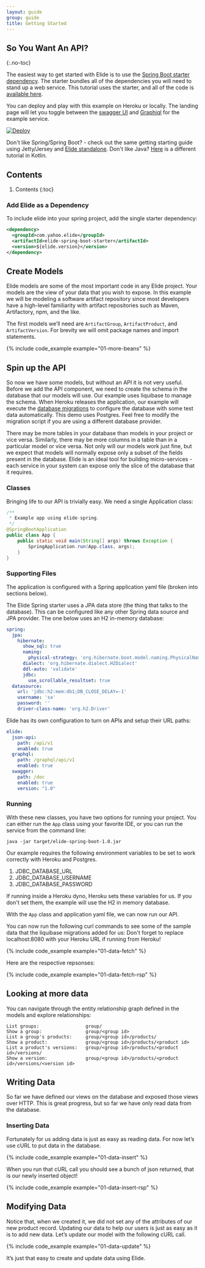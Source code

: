 ```yaml
---
layout: guide
group: guide
title: Getting Started
---
```

## So You Want An API?
{:.no-toc}

The easiest way to get started with Elide is to use the [Spring Boot starter dependency](https://github.com/yahoo/elide/tree/master/elide-spring/elide-spring-boot-starter). The starter bundles all of the dependencies you will need to stand up a web service. This tutorial uses the starter, and all of the code is [available here][elide-demo].

You can deploy and play with this example on Heroku or locally.  The landing page will let you toggle between the [swagger UI][swagger-ui] and [Graphiql](https://github.com/graphql/graphiql) for the example service.

[![Deploy](https://www.herokucdn.com/deploy/button.svg)](https://heroku.com/deploy?template=https://github.com/aklish/elide-spring)

Don't like Spring/Spring Boot? - check out the same getting starting guide using Jetty/Jersey and [Elide standalone](https://github.com/yahoo/elide/tree/master/elide-standalone).
Don't like Java?  [Here][kotlin-blog] is a different tutorial in Kotlin.

## Contents
1. Contents
{:toc}

### Add Elide as a Dependency

To include elide into your spring project, add the single starter dependency:	
```xml	
<dependency>
  <groupId>com.yahoo.elide</groupId>
  <artifactId>elide-spring-boot-starter</artifactId>
  <version>${elide.version}</version>
</dependency>
```

## Create Models

Elide models are some of the most important code in any Elide project. Your models are the view of your data that you wish to expose. In this example we will be modeling a software artifact repository since most developers have a high-level familiarity with artifact repositories such as Maven, Artifactory, npm, and the like.
 
The first models we’ll need are `ArtifactGroup`, `ArtifactProduct`, and `ArtifactVersion`.  For brevity we will omit package names and import statements. 

{% include code_example example="01-more-beans" %}

## Spin up the API

So now we have some models, but without an API it is not very useful. Before we add the API component, we need to create the schema in the database that our models will use.   Our example uses liquibase to manage the schema.  When Heroku releases the application, our example will execute the [database migrations][demo-schema] to configure the database with some test data automatically.  This demo uses Postgres.  Feel free to modify the migration script if you are using a different database provider.

There may be more tables in your database than models in your project or vice versa.  Similarly, there may be more columns in a table than in a particular model or vice versa.  Not only will our models work just fine, but we expect that models will normally expose only a subset of the fields present in the database. Elide is an ideal tool for building micro-services - each service in your system can expose only the slice of the database that it requires.

### Classes

Bringing life to our API is trivially easy.  We need a single Application class:

```java
/**
 * Example app using elide-spring.
 */
@SpringBootApplication
public class App {
    public static void main(String[] args) throws Exception {
        SpringApplication.run(App.class, args);
    }
}
```

### Supporting Files

The application is configured with a Spring application yaml file (broken into sections below).  

The Elide Spring starter uses a JPA data store (the thing that talks to the database).  This can be configured like any other Spring data source and JPA provider.  The one below uses an H2 in-memory database:

```yaml
spring:
  jpa:
    hibernate:
      show_sql: true
      naming:
        physical-strategy: 'org.hibernate.boot.model.naming.PhysicalNamingStrategyStandardImpl'
      dialect: 'org.hibernate.dialect.H2Dialect'
      ddl-auto: 'validate'
      jdbc:
        use_scrollable_resultset: true
  datasource:
    url: 'jdbc:h2:mem:db1;DB_CLOSE_DELAY=-1'
    username: 'sa'
    password: ''
    driver-class-name: 'org.h2.Driver'
```

Elide has its own configuration to turn on APIs and setup their URL paths:

```yaml
elide:
  json-api:
    path: /api/v1
    enabled: true
  graphql:
    path: /graphql/api/v1
    enabled: true
  swagger:
    path: /doc
    enabled: true
    version: "1.0"
```

### Running

With these new classes, you have two options for running your project.  You can either run the `App` class using your
favorite IDE, or you can run the service from the command line:

```java -jar target/elide-spring-boot-1.0.jar```

Our example requires the following environment variables to be set to work correctly with Heroku and Postgres.  

1. JDBC_DATABASE_URL
2. JDBC_DATABASE_USERNAME
3. JDBC_DATABASE_PASSWORD

If running inside a Heroku dyno, Heroku sets these variables for us.  If you don't set them, the example will use the H2 in memory database.

With the `App` class and application yaml file, we can now run our API. 

You can now run the following curl commands to see some of the sample data that the liquibase migrations added for us:
Don't forget to replace localhost:8080 with your Heroku URL if running from Heroku!

{% include code_example example="01-data-fetch" %}

Here are the respective repsonses:

{% include code_example example="01-data-fetch-rsp" %}

## Looking at more data

You can navigate through the entity relationship graph defined in the models and explore relationships:

```
List groups:                 group/
Show a group:                group/<group id>
List a group's products:     group/<group id>/products/
Show a product:              group/<group id>/products/<product id>
List a product's versions:   group/<group id>/products/<product id>/versions/
Show a version:              group/<group id>/products/<product id>/versions/<version id>
```

## Writing Data

So far we have defined our views on the database and exposed those views over HTTP. This is great progress, but so far
we have only read data from the database.

### Inserting Data

Fortunately for us adding data is just as easy as reading data. For now let’s use cURL to put data in the database.

{% include code_example example="01-data-insert" %}

When you run that cURL call you should see a bunch of json returned, that is our newly inserted object! 

{% include code_example example="01-data-insert-rsp" %}

## Modifying Data

Notice that, when we created it, we did not set any of the attributes of our new product record.  Updating our
data to help our users is just as easy as it is to add new data. Let’s update our model with the following cURL call.

{% include code_example example="01-data-update" %}

It’s just that easy to create and update data using Elide.

[elide-demo]: https://github.com/aklish/elide-spring
[kotlin-blog]: https://github.com/DennisMcWherter/elide-example-blog-kotlin
[demo-schema]: https://github.com/aklish/elide-spring/blob/master/src/main/resources/db/changelog/changelog.xml
[swagger-ui]: https://swagger.io/tools/swagger-ui/
